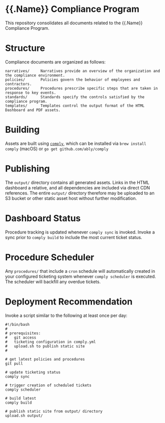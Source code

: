 # {{.Name}} Compliance Program

This repository consolidates all documents related to the {{.Name}} Compliance Program.

# Structure

Compliance documents are organized as follows:

```
narratives/     Narratives provide an overview of the organization and the compliance environment.
policies/       Policies govern the behavior of employees and contractors.
procedures/     Procedures prescribe specific steps that are taken in response to key events.
standards/      Standards specify the controls satisfied by the compliance program.
templates/      Templates control the output format of the HTML Dashboard and PDF assets.
```

# Building

Assets are built using [`comply`](https://comply.strongdm.com), which can be installed via `brew install comply` (macOS) or `go get github.com/ably/comply`

# Publishing

The `output/` directory contains all generated assets. Links in the HTML dashboard a relative, and all dependencies are included via direct CDN references. The entire `output/` directory therefore may be uploaded to an S3 bucket or other static asset host without further modification.

# Dashboard Status

Procedure tracking is updated whenever `comply sync` is invoked. Invoke a sync prior to `comply build` to include the most current ticket status.

# Procedure Scheduler

Any `procedures/` that include a `cron` schedule will automatically created in your configured ticketing system whenever `comply scheduler` is executed. The scheduler will backfill any overdue tickets.

# Deployment Recommendation

Invoke a script similar to the following at least once per day:

```
#!/bin/bash
#
# prerequisites:
#   git access
#   ticketing configuration in comply.yml
#   upload.sh to publish static site
#

# get latest policies and procedures
git pull

# update ticketing status
comply sync

# trigger creation of scheduled tickets
comply scheduler

# build latest
comply build

# publish static site from output/ directory
upload.sh output/
```
